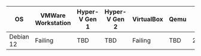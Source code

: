 | OS                      | VMWare Workstation | Hyper-V Gen 1 | Hyper-V Gen 2 | VirtualBox      | Qemu    | Date Last Tested | Avg Build Time |
|-------------------------|--------------------|---------------|---------------|-----------------|---------|------------------|----------------|
| Debian 12               | Failing            | TBD           | TBD           | Failing         | TBD     | 27/12/2023       |                |